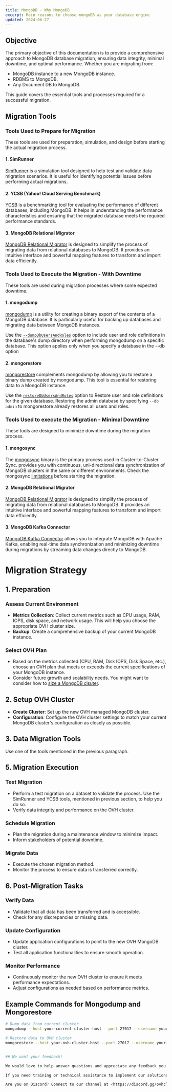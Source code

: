 ```yaml
---
title: MongoDB - Why MongoDB
excerpt: Main reasons to choose mongoDB as your database engine
updated: 2024-06-27
---
```


## Objective

The primary objective of this documentation is to provide a comprehensive approach to MongoDB database migration, ensuring data integrity, minimal downtime, and optimal performance. Whether you are migrating from:

- MongoDB instance to a new MongoDB instance.
- RDBMS to MongoDB.
- Any Document DB to MongoDB.

This guide covers the essential tools and processes required for a successful migration.

## Migration Tools

### Tools Used to Prepare for Migration

These tools are used for preparation, simulation, and design before starting the actual migration process.

#### 1. SimRunner
[SimRunner](https://github.com/schambon/SimRunner) is a simulation tool designed to help test and validate data migration scenarios. It is useful for identifying potential issues before performing actual migrations.

#### 2. YCSB (Yahoo! Cloud Serving Benchmark)
[YCSB](https://github.com/brianfrankcooper/YCSB/blob/master/mongodb/README.md) is a benchmarking tool for evaluating the performance of different databases, including MongoDB. It helps in understanding the performance characteristics and ensuring that the migrated database meets the required performance standards.

#### 3. MongoDB Relational Migrator
[MongoDB Relational Migrator](https://www.mongodb.com/docs/relational-migrator/) is designed to simplify the process of migrating data from relational databases to MongoDB. It provides an intuitive interface and powerful mapping features to transform and import data efficiently.

### Tools Used to Execute the Migration - With Downtime

These tools are used during migration processes where some expected downtime.

#### 1. mongodump
[mongodump](https://www.mongodb.com/docs/database-tools/mongodump/) is a utility for creating a binary export of the contents of a MongoDB database. It is particularly useful for backing up databases and migrating data between MongoDB instances.

Use the [`--dumpDbUsersAndRoles`](https://www.mongodb.com/docs/database-tools/mongodump/#std-option-mongodump.--dumpDbUsersAndRoles) option to include user and role definitions in the database's dump directory when performing mongodump on a specific database. This option applies only when you specify a database in the --db option

#### 2. mongorestore
[mongorestore](https://www.mongodb.com/docs/database-tools/mongorestore/) complements mongodump by allowing you to restore a binary dump created by mongodump. This tool is essential for restoring data to a MongoDB instance.

Use the [`restoreDbUsersAndRoles`](https://www.mongodb.com/docs/database-tools/mongorestore/#std-option-mongorestore.--restoreDbUsersAndRoles) option to Restore user and role definitions for the given database. Restoring the admin database by specifying `--db admin` to mongorestore already restores all users and roles.

### Tools Used to execute the Migration - Minimal Downtime

These tools are designed to minimize downtime during the migration process.

#### 1. mongosync
The [mongosync](https://www.mongodb.com/docs/cluster-to-cluster-sync/current/reference/mongosync/) binary is the primary process used in Cluster-to-Cluster Sync. provides you with continuous, uni-directional data synchronization of MongoDB clusters in the same or different environments. Check the mongosync [limitations](https://www.mongodb.com/docs/cluster-to-cluster-sync/current/reference/limitations/) before starting the migration.

#### 2. MongoDB Relational Migrator
[MongoDB Relational Migrator](https://www.mongodb.com/docs/relational-migrator/) is designed to simplify the process of migrating data from relational databases to MongoDB. It provides an intuitive interface and powerful mapping features to transform and import data efficiently.

#### 3. MongoDB Kafka Connector
[MongoDB Kafka Connector](https://www.mongodb.com/docs/kafka-connector/current/) allows you to integrate MongoDB with Apache Kafka, enabling real-time data synchronization and minimizing downtime during migrations by streaming data changes directly to MongoDB.

# Migration Strategy

## 1. Preparation

### Assess Current Environment
- **Metrics Collection**: Collect current metrics such as CPU usage, RAM, IOPS, disk space, and network usage. This will help you choose the appropriate OVH cluster size.
- **Backup**: Create a comprehensive backup of your current MongoDB instance.

### Select OVH Plan
- Based on the metrics collected (CPU, RAM, Disk IOPS, Disk Space, etc.), choose an OVH plan that meets or exceeds the current specifications of your MongoDB instance.
- Consider future growth and scalability needs. You might want to consider how to [size a MongoDB clsuter](https://github.com/ralphsawaya/ovh/blob/main/MongoDoc/mongodb_02_Best_practise_to_implement%20_your_first_mongoDB_instance/guide.en-gb.md#mongodb-cluster-sizing).

## 2. Setup OVH Cluster
- **Create Cluster**: Set up the new OVH managed MongoDB cluster.
- **Configuration**: Configure the OVH cluster settings to match your current MongoDB cluster's configuration as closely as possible.

## 3. Data Migration Tools

Use one of the tools mentioned in the previous paragraph.

## 5. Migration Execution

### Test Migration
- Perform a test migration on a dataset to validate the process. Use the SimRunner and YCSB tools, mentioned in previous section, to help you do so.
- Verify data integrity and performance on the OVH cluster.

### Schedule Migration
- Plan the migration during a maintenance window to minimize impact.
- Inform stakeholders of potential downtime.

### Migrate Data
- Execute the chosen migration method.
- Monitor the process to ensure data is transferred correctly.

## 6. Post-Migration Tasks

### Verify Data
- Validate that all data has been transferred and is accessible.
- Check for any discrepancies or missing data.

### Update Configuration
- Update application configurations to point to the new OVH MongoDB cluster.
- Test all application functionalities to ensure smooth operation.

### Monitor Performance
- Continuously monitor the new OVH cluster to ensure it meets performance expectations.
- Adjust configurations as needed based on performance metrics.

## Example Commands for Mongodump and Mongorestore

```sh
# Dump data from current cluster
mongodump --host your-current-cluster-host --port 27017 --username your-username --password your-password --authenticationDatabase admin --out /path/to/backup

# Restore data to OVH cluster
mongorestore --host your-ovh-cluster-host --port 27017 --username your-username --password your-password --authenticationDatabase admin /path/to/backup


## We want your feedback!

We would love to help answer questions and appreciate any feedback you may have.

If you need training or technical assistance to implement our solutions, contact your sales representative or click on [this link](https://www.ovhcloud.com/en-gb/professional-services/) to get a quote and ask our Professional Services experts for a custom analysis of your project. Join our community of users on <https://community.ovh.com/en/>.

Are you on Discord? Connect to our channel at <https://discord.gg/ovhcloud> and interact directly with the team that builds our databases service!
